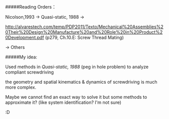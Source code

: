 #####Reading Orders：

Nicolson,1993 -> Quasi-static, 1988 -> 

http://alvarestech.com/temp/PDP2011/Texto/Mechanical%20Assemblies%20Their%20Design%20Manufacture%20and%20Role%20in%20Product%20Development.pdf (p279, Ch.10.E: Screw Thread Mating)

-> Others



#####My idea:

Used methods in *Quasi-static, 1988* (peg in hole problem) to analyze compliant screwdriving 

the geometry and spatial kinematics & dynamics of screwdriving is much more complex.

Maybe we cannot find an exact way to solve it but some methods to approximate it? (like system identification?  I'm not sure)

:D 